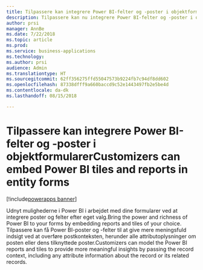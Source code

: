 ```yaml
---
title: Tilpassere kan integrere Power BI-felter og -poster i objektformularer
description: Tilpassere kan nu integrere Power BI-felter og -poster i objektformularer
author: prsi
manager: AnnBe
ms.date: 7/22/2018
ms.topic: article
ms.prod: 
ms.service: business-applications
ms.technology: 
ms.author: prsi
audience: Admin
ms.translationtype: HT
ms.sourcegitcommit: 62ff356275ffd55047573b9224fb7c94df8dd602
ms.openlocfilehash: 87338dfff9a660baccd9c52e1443497fb2e5be4d
ms.contentlocale: da-dk
ms.lasthandoff: 08/15/2018

---
```

# <a name="customizers-can-embed-power-bi-tiles-and-reports-in-entity-forms"></a><span data-ttu-id="412f8-103">Tilpassere kan integrere Power BI-felter og -poster i objektformularer</span><span class="sxs-lookup"><span data-stu-id="412f8-103">Customizers can embed Power BI tiles and reports in entity forms</span></span>

[!include[powerapps banner](../includes/powerapps.md)]




<span data-ttu-id="412f8-104">Udnyt mulighederne i Power BI i arbejdet med dine formularer ved at integrere poster og felter efter eget valg.</span><span class="sxs-lookup"><span data-stu-id="412f8-104">Bring the power and richness of Power BI to your forms by embedding reports and tiles of your choice.</span></span> <span data-ttu-id="412f8-105">Tilpassere kan få Power BI-poster og -felter til at give mere meningsfuld indsigt ved at overføre postkonteksten, herunder alle attributoplysninger om posten eller dens tilknyttede poster.</span><span class="sxs-lookup"><span data-stu-id="412f8-105">Customizers can model the Power BI reports and tiles to provide more meaningful insights by passing the record context, including any attribute information about the record or its related records.</span></span>

